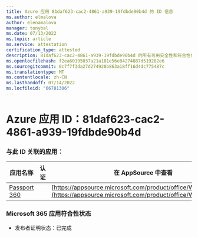 ```yaml
---
title: Azure 应用 81daf623-cac2-4861-a939-19fdbde90b4d 的 ID 信息
ms.author: elmalova
author: elenamalova
manager: tonybal
ms.date: 07/13/2022
ms.topic: article
ms.service: attestation
certification_type: attested
description: 81daf623-cac2-4861-a939-19fdbde90b4d 的所有可用安全性和符合性信息。
ms.openlocfilehash: f2ea60195037a21a181e56e84274887d519282e6
ms.sourcegitcommit: 0c7f7f3da27d274928b863a18ff16d4dc775487c
ms.translationtype: MT
ms.contentlocale: zh-CN
ms.lasthandoff: 07/14/2022
ms.locfileid: "66781306"
---
```

# <a name="azure-app-id-81daf623-cac2-4861-a939-19fdbde90b4d"></a>Azure 应用 ID：81daf623-cac2-4861-a939-19fdbde90b4d


### <a name="apps-associated-with-this-id"></a>与此 ID 关联的应用：
| **应用名称** | **认证** | **在 AppSource 中查看** |
|--------------|---------------|-----------------------|
| [Passport 360](../forward/WA200004322.md) |  | [https://appsource.microsoft.com/product/office/WA200004322](https://appsource.microsoft.com/product/office/WA200004322) |

### <a name="microsoft-365-app-compliance-status"></a>Microsoft 365 应用符合性状态
- 发布者证明状态：已完成
